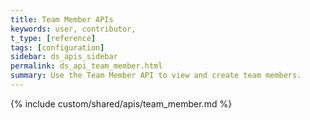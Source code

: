 ```yaml
---
title: Team Member APIs
keywords: user, contributor,
t_type: [reference]
tags: [configuration]
sidebar: ds_apis_sidebar
permalink: ds_api_team_member.html
summary: Use the Team Member API to view and create team members.
---
```

{% include custom/shared/apis/team_member.md %}
